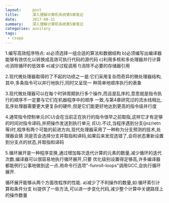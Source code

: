 ```yaml
---
layout:     post
title:      深入理解计算机系统第5章笔记
date:       2017-08-31
summary:    深入理解计算机系统第5章笔记
categories: auxilary
tags:
 - csapp
---
```


1.编写高效程序特点:
a)必须选择一组合适的算法和数据结构
b)必须编写出编译器能够有效优化以转换成高效可执行代码的源代码
c)利用多核和多处理器并行计算
d)消除循环的低效率
e)减少过程调用
f)消除不必要的存储器引用

2.现代微处理器取得的了不起的功绩之一是:它们采用复杂而奇异的微处理器结构,其中,多条指令可以并行地执行,同时又呈现一
种简单地顺序执行的表象

3.现代微处理器可以在每个时钟周期执行多个操作,而且是乱序的,意思就是指令执行的顺序不一定要与它们在机器程序中的顺序
一致,与第4章研究过的流水线相比,乱序处理器需要更大更复杂的硬件,但是它们能更好地达到更高的指令级并行度

4.通常指令控制单元(ICU)会在当前正在执行的指令很早之前取指,这样它才有足够的时间对指令译码,并把操作发送到执行单元
(EU).不过,当程序遇到分支(jnz/retn等)时,程序有两个可能的前进方向,现代处理器采用了一种称为分支预测的技术,处理器会猜
测是否会选择分支并取指和译码,如果后来发现选错了,会将状态重新设置到分支点的状态,并取指和译码

5.循环展开是一种程序变换,通过增加每次迭代计算的元素的数量,减少循环的迭代次数.编译器可以很容易地执行循环展开,只要
优化级别设置得足够高,许多编译器都能例行公事地做到这一点.用命令行选项"-funroll-loops"调用GCC,会执行循环展开.

循环展开能够从两个方面改程序的性能.
a)减少了不利操作的数量,如:循环索引计算和条件分支
b)提供了一些方法,可以进一步变化代码,减少整个计算中关键路径上的操作数量
